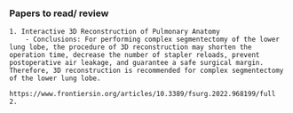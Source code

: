 ### Papers to read/ review
    1. Interactive 3D Reconstruction of Pulmonary Anatomy
        - Conclusions: For performing complex segmentectomy of the lower lung lobe, the procedure of 3D reconstruction may shorten the operation time, decrease the number of stapler reloads, prevent postoperative air leakage, and guarantee a safe surgical margin. Therefore, 3D reconstruction is recommended for complex segmentectomy of the lower lung lobe.
        https://www.frontiersin.org/articles/10.3389/fsurg.2022.968199/full
    2. 
